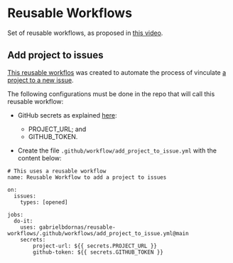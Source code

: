 # Reusable Workflows

Set of reusable workflows, as proposed in [this video](https://www.youtube.com/watch?v=lRypYtmbKMs).

## Add project to issues

[This reusable workflos](https://github.com/gabrielbdornas/reusable-workflows/blob/main/.github/workflows/add_project_to_issue.yml) was created to automate the process of vinculate [a project to a new issue](https://github.com/actions/add-to-project).

The following configurations must be done in the repo that will call this reusable workflow:

- GitHub secrets as explained [here](https://github.com/actions/add-to-project#inputs):
  - PROJECT_URL; and
  - GITHUB_TOKEN.

- Create the file `.github/workflow/add_project_to_issue.yml` with the content below:

```
# This uses a reusable workflow
name: Reusable Workflow to add a project to issues

on:
  issues:
    types: [opened]

jobs:
  do-it:
    uses: gabrielbdornas/reusable-workflows/.github/workflows/add_project_to_issue.yml@main
    secrets:
        project-url: ${{ secrets.PROJECT_URL }}
        github-token: ${{ secrets.GITHUB_TOKEN }}
```
